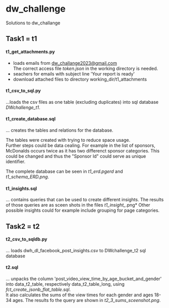 # dw_challenge
Solutions to dw_challange
## Task1 = t1
#### t1_get_attachments.py
- loads emails from dw_challange2023@gmail.com  
The correct access file *token.json* in the working directory is needed.
- seachers for emails with subject line 'Your report is ready' 
- download attached files to directory working_dir/t1_attachments 

#### t1_csv_to_sql.py 
...loads the csv files as one table (excluding duplicates) into sql database *DWchallenge_t1*.

#### t1_create_database.sql 
... creates the tables and relations for the database.  

The tables were created with trying to reduce space usage.   
Further steps could be data cealing. For example in the list of sponsors, McDonalds occurs twice as it has two differenct sponsor categories. This could be changed  and thus the "Sponsor Id" could serve as unique identifier.

The complete database can be seen in *t1_erd.pgerd* and *t1_schema_ERD.png*.

#### t1_insights.sql
... contains queries that can be used to create different insights.
The results of those queries are as sceen shots in the files *t1_insight_*.png*
Other possible insights could for example include grouping for page categories.

## Task2 = t2
#### t2_csv_to_sqldb.py
... loads dwh_dl_facebook_post_insights.csv to DWchallenge_t2 sql database

#### t2.sql
... unpacks the column 'post_video_view_time_by_age_bucket_and_gender' into data_t2_table, respectively data_t2_table_long, using *fct_create_jsonb_flat_table.sql*.  
It also calculates the sums of the view times for each gender and ages 18-34 ages. The results fo the query are shown in *t2_3_sums_sceenshot.png*.
